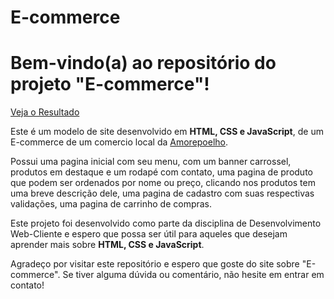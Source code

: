 # E-commerce

<h1>
Bem-vindo(a) ao repositório do projeto "E-commerce"!
</h1>

<a href="https://corvonauta-dev.github.io/E-commerce/index.html">Veja o Resultado</a>


<p>
  Este é um modelo de site desenvolvido em <strong>HTML, CSS e JavaScript</strong>, de um E-commerce de um comercio local da <a href="https://www.instagram.com/laimicaloski/">Amorepoelho</a>.

</p>

<p>
  Possui uma pagina inicial com seu menu, com um banner carrossel, produtos em destaque e um rodapé com contato, uma pagina de produto que podem ser ordenados por nome ou preço, clicando nos produtos tem uma breve descrição dele, uma pagina de cadastro com suas respectivas validações, uma pagina de carrinho de compras.
</p>

<p>
  Este projeto foi desenvolvido como parte da disciplina  de Desenvolvimento Web-Cliente e espero que possa ser útil para aqueles que desejam aprender mais sobre <strong>HTML, CSS e JavaScript</strong>.
</p> 
<p>
  Agradeço por visitar este repositório e espero que goste do site sobre "E-commerce". Se tiver alguma dúvida ou comentário, não hesite em entrar em contato!
</p>
 
